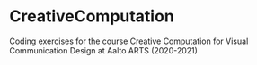 # CreativeComputation
Coding exercises for the course Creative Computation for Visual Communication Design at Aalto ARTS (2020-2021)

